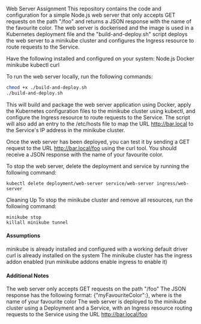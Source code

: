 Web Server Assignment
This repository contains the code and configuration for a simple Node.js web server that only accepts GET requests on the path "/foo" and returns a JSON response with the name of the favourite color. The web server is dockerised and the image is used in a Kubernetes deployment file and the "build-and-deploy.sh" script deploys the web server to a minikube cluster and configures the Ingress resource to route requests to the Service.

Have the following installed and configured on your system:
Node.js
Docker
minikube
kubectl
curl

To run the web server locally, run the following commands:

```bash
chmod +x ./build-and-deploy.sh
./build-and-deploy.sh
```

This will build and package the web server application using Docker, apply the Kubernetes configuration files to the minikube cluster using kubectl, and configure the Ingress resource to route requests to the Service. The script will also add an entry to the /etc/hosts file to map the URL http://bar.local to the Service's IP address in the minikube cluster.

Once the web server has been deployed, you can test it by sending a GET request to the URL http://bar.local/foo using the curl tool. You should receive a JSON response with the name of your favourite color.

To stop the web server, delete the deployment and service by running the following command:

```
kubectl delete deployment/web-server service/web-server ingress/web-server
```

Cleaning Up
To stop the minikube cluster and remove all resources, run the following command:

```
minikube stop
killall minikube tunnel
```

#### Assumptions

minikube is already installed and configured with a working default driver
curl is already installed on the system
The minikube cluster has the ingress addon enabled (run minikube addons enable ingress to enable it)

#### Additional Notes

The web server only accepts GET requests on the path "/foo"
The JSON response has the following format: {"myFavouriteColor":<NAME>}, where <NAME> is the name of your favourite color
The web server is deployed to the minikube cluster using a Deployment and a Service, with an Ingress resource routing requests to the Service using the URL http://bar.local/foo
